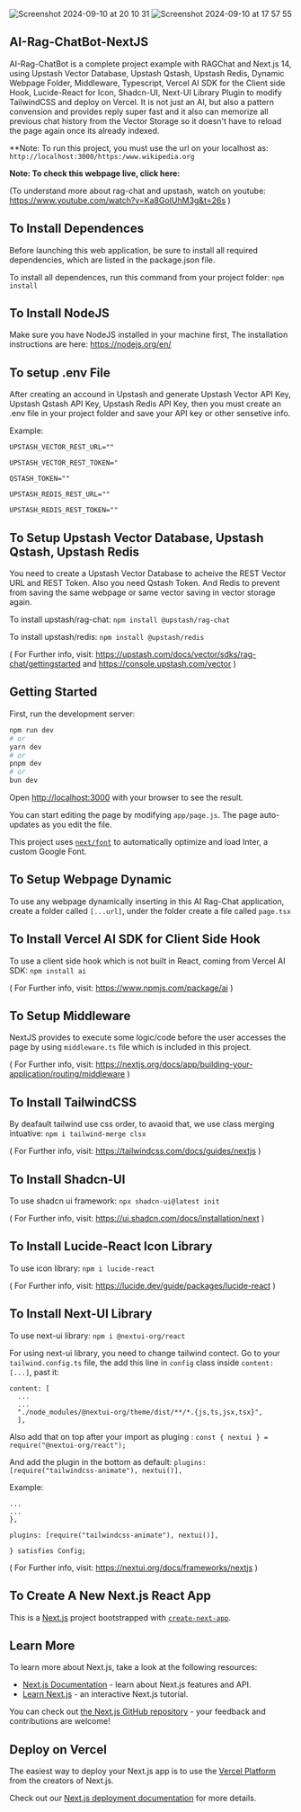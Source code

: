 
![Screenshot 2024-09-10 at 20 10 31](https://github.com/user-attachments/assets/d73cafe5-22a2-4356-944f-0f5601be9da8) ![Screenshot 2024-09-10 at 17 57 55](https://github.com/user-attachments/assets/b338d3e4-db6e-425a-8a13-1b2055ba2afc)

## AI-Rag-ChatBot-NextJS

AI-Rag-ChatBot is a complete project example with RAGChat and Next.js 14, using Upstash Vector Database, Upstash Qstash, Upstash Redis, Dynamic Webpage Folder, Middleware, Typescript, Vercel AI SDK for the Client side Hook, Lucide-React for Icon, Shadcn-UI, Next-UI Library Plugin to modify TailwindCSS and deploy on Vercel. It is not just an AI, but also a pattern convension and provides reply super fast and it also can memorize all previous chat history from the Vector Storage so it doesn't have to reload the page again once its already indexed. 

**Note: To run this project, you must use the url on your localhost as: `http://localhost:3000/https:/www.wikipedia.org`

**Note: To check this webpage live, click here:** 

(To understand more about rag-chat and upstash, watch on youtube: https://www.youtube.com/watch?v=Ka8GoIUhM3g&t=26s )

## To Install Dependences

Before launching this web application, be sure to install all required dependencies, which are listed in the package.json file.

To install all dependences, run this command from your project folder: `npm install`

## To Install NodeJS

Make sure you have NodeJS installed in your machine first, The installation instructions are here: https://nodejs.org/en/

## To setup .env File

After creating an accound in Upstash and generate Upstash Vector API Key, Upstash Qstash API Key, Upstash Redis API Key, then you must create an .env file in your project folder and save your API key or other sensetive info.

Example: 

```
UPSTASH_VECTOR_REST_URL=""

UPSTASH_VECTOR_REST_TOKEN="

QSTASH_TOKEN=""

UPSTASH_REDIS_REST_URL=""

UPSTASH_REDIS_REST_TOKEN=""
```

## To Setup Upstash Vector Database, Upstash Qstash, Upstash Redis

You need to create a Upstash Vector Database to acheive the REST Vector URL and REST Token. Also you need Qstash Token. And Redis to prevent from saving the same webpage or same vector saving in vector storage again.

To install upstash/rag-chat: `npm install @upstash/rag-chat`

To install upstash/redis: `npm install @upstash/redis`

( For Further info, visit: https://upstash.com/docs/vector/sdks/rag-chat/gettingstarted and https://console.upstash.com/vector )

## Getting Started

First, run the development server:

```bash
npm run dev
# or
yarn dev
# or
pnpm dev
# or
bun dev
```

Open [http://localhost:3000](http://localhost:3000) with your browser to see the result.

You can start editing the page by modifying `app/page.js`. The page auto-updates as you edit the file.

This project uses [`next/font`](https://nextjs.org/docs/basic-features/font-optimization) to automatically optimize and load Inter, a custom Google Font.

## To Setup Webpage Dynamic

To use any webpage dynamically inserting in this AI Rag-Chat application, create a folder called `[...url]`, under the folder create a file called `page.tsx`

## To Install Vercel AI SDK for Client Side Hook

To use a client side hook which is not built in React, coming from Vercel AI SDK: `npm install ai`

( For Further info, visit: https://www.npmjs.com/package/ai )

## To Setup Middleware

NextJS provides to execute some logic/code before the user accesses the page by using `middleware.ts` file which is included in this project.

( For Further info, visit: https://nextjs.org/docs/app/building-your-application/routing/middleware )

## To Install TailwindCSS

By deafault tailwind use css order, to avaoid that, we use class merging intuative: `npm i tailwind-merge clsx`

( For Further info, visit: https://tailwindcss.com/docs/guides/nextjs )

## To Install Shadcn-UI

To use shadcn ui framework: `npx shadcn-ui@latest init`

( For Further info, visit: https://ui.shadcn.com/docs/installation/next )

## To Install Lucide-React Icon Library

To use icon library: `npm i lucide-react`

( For Further info, visit: https://lucide.dev/guide/packages/lucide-react )

## To Install Next-UI Library

To use next-ui library: `npm i @nextui-org/react`

For using next-ui library, you need to change tailwind contect. Go to your `tailwind.config.ts` file, the add this line in `config` class inside `content: [...]`, past it:

```
content: [
  ...
  ...
  "./node_modules/@nextui-org/theme/dist/**/*.{js,ts,jsx,tsx}",
  ],
```

Also add that on top after your import as pluging : `const { nextui } = require("@nextui-org/react");`

And add the plugin in the bottom as default: `plugins: [require("tailwindcss-animate"), nextui()],`

Example:

```
...
...
},

plugins: [require("tailwindcss-animate"), nextui()],

} satisfies Config;
```

( For Further info, visit: https://nextui.org/docs/frameworks/nextjs )

## To Create A New Next.js React App

This is a [Next.js](https://nextjs.org/) project bootstrapped with [`create-next-app`](https://github.com/vercel/next.js/tree/canary/packages/create-next-app).

## Learn More

To learn more about Next.js, take a look at the following resources:

- [Next.js Documentation](https://nextjs.org/docs) - learn about Next.js features and API.
- [Learn Next.js](https://nextjs.org/learn) - an interactive Next.js tutorial.

You can check out [the Next.js GitHub repository](https://github.com/vercel/next.js/) - your feedback and contributions are welcome!

## Deploy on Vercel

The easiest way to deploy your Next.js app is to use the [Vercel Platform](https://vercel.com/new?utm_medium=default-template&filter=next.js&utm_source=create-next-app&utm_campaign=create-next-app-readme) from the creators of Next.js.

Check out our [Next.js deployment documentation](https://nextjs.org/docs/deployment) for more details.
